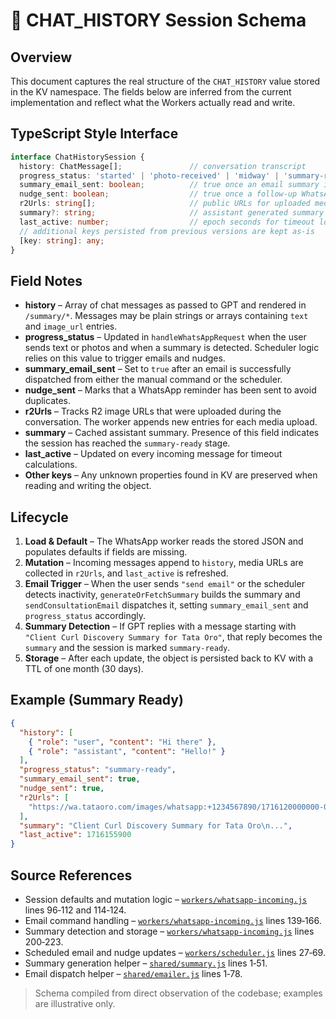 # 📑 CHAT_HISTORY Session Schema

## Overview
This document captures the real structure of the `CHAT_HISTORY` value stored in the KV namespace. The fields below are inferred from the current implementation and reflect what the Workers actually read and write.

## TypeScript Style Interface
```ts
interface ChatHistorySession {
  history: ChatMessage[];               // conversation transcript
  progress_status: 'started' | 'photo-received' | 'midway' | 'summary-ready';
  summary_email_sent: boolean;          // true once an email summary is sent
  nudge_sent: boolean;                  // true once a follow‑up WhatsApp nudge is sent
  r2Urls: string[];                     // public URLs for uploaded media
  summary?: string;                     // assistant generated summary
  last_active: number;                  // epoch seconds for timeout logic
  // additional keys persisted from previous versions are kept as-is
  [key: string]: any;
}
```

## Field Notes
- **history** – Array of chat messages as passed to GPT and rendered in `/summary/*`. Messages may be plain strings or arrays containing `text` and `image_url` entries.
- **progress_status** – Updated in `handleWhatsAppRequest` when the user sends text or photos and when a summary is detected. Scheduler logic relies on this value to trigger emails and nudges.
- **summary_email_sent** – Set to `true` after an email is successfully dispatched from either the manual command or the scheduler.
- **nudge_sent** – Marks that a WhatsApp reminder has been sent to avoid duplicates.
- **r2Urls** – Tracks R2 image URLs that were uploaded during the conversation. The worker appends new entries for each media upload.
- **summary** – Cached assistant summary. Presence of this field indicates the session has reached the `summary-ready` stage.
- **last_active** – Updated on every incoming message for timeout calculations.
- **Other keys** – Any unknown properties found in KV are preserved when reading and writing the object.

## Lifecycle
1. **Load & Default** – The WhatsApp worker reads the stored JSON and populates defaults if fields are missing.
2. **Mutation** – Incoming messages append to `history`, media URLs are collected in `r2Urls`, and `last_active` is refreshed.
3. **Email Trigger** – When the user sends `"send email"` or the scheduler detects inactivity, `generateOrFetchSummary` builds the summary and `sendConsultationEmail` dispatches it, setting `summary_email_sent` and `progress_status` accordingly.
4. **Summary Detection** – If GPT replies with a message starting with `"Client Curl Discovery Summary for Tata Oro"`, that reply becomes the `summary` and the session is marked `summary-ready`.
5. **Storage** – After each update, the object is persisted back to KV with a TTL of one month (30 days).

## Example (Summary Ready)
```json
{
  "history": [
    { "role": "user", "content": "Hi there" },
    { "role": "assistant", "content": "Hello!" }
  ],
  "progress_status": "summary-ready",
  "summary_email_sent": true,
  "nudge_sent": true,
  "r2Urls": [
    "https://wa.tataoro.com/images/whatsapp:+1234567890/1716120000000-0.jpeg"
  ],
  "summary": "Client Curl Discovery Summary for Tata Oro\n...",
  "last_active": 1716155900
}
```

## Source References
- Session defaults and mutation logic – [`workers/whatsapp-incoming.js`](../workers/whatsapp-incoming.js) lines 96‑112 and 114‑124.
- Email command handling – [`workers/whatsapp-incoming.js`](../workers/whatsapp-incoming.js) lines 139‑166.
- Summary detection and storage – [`workers/whatsapp-incoming.js`](../workers/whatsapp-incoming.js) lines 200‑223.
- Scheduled email and nudge updates – [`workers/scheduler.js`](../workers/scheduler.js) lines 27‑69.
- Summary generation helper – [`shared/summary.js`](../shared/summary.js) lines 1‑51.
- Email dispatch helper – [`shared/emailer.js`](../shared/emailer.js) lines 1‑78.

> Schema compiled from direct observation of the codebase; examples are illustrative only.

